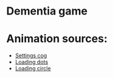 # Dementia game

# Animation sources:
- [Settings cog](https://lottiefiles.com/free-animation/settings-UvG8azmprD)
- [Loading dots](https://lottiefiles.com/free-animation/waiting-loading-Y8BCul7tOQ)
- [Loading circle](https://lottiefiles.com/free-animation/loading-5kc6ioFFIq)
